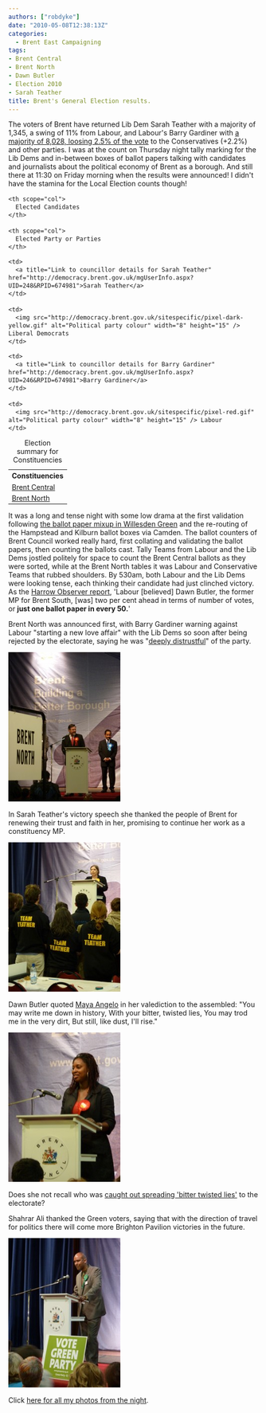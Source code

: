 ```yaml
---
authors: ["robdyke"]
date: "2010-05-08T12:38:13Z"
categories:
  - Brent East Campaigning
tags:
- Brent Central
- Brent North
- Dawn Butler
- Election 2010
- Sarah Teather
title: Brent's General Election results.
---
```

The voters of Brent have returned Lib Dem Sarah Teather with a majority of 1,345, a swing of 11% from Labour, and Labour's Barry Gardiner with [a majority of 8,028, loosing 2.5% of the vote](http://news.bbc.co.uk/1/shared/election2010/results/constituency/a63.stm) to the Conservatives (+2.2%) and other parties. I was at the count on Thursday night tally marking for the Lib Dems and in-between boxes of ballot papers talking with candidates and journalists about the political economy of Brent as a borough. And still there at 11:30 on Friday morning when the results were announced! I didn't have the stamina for the Local Election counts though!

<table summary="Table of election results">
  <caption>Election summary for Constituencies</caption> <tr>
    <th scope="col">
      Constituencies
    </th>
    
    <th scope="col">
      Elected Candidates
    </th>
    
    <th scope="col">
      Elected Party or Parties
    </th>
  </tr>
  
  <tr>
    <td>
      <a title="Link to Brent Central results summary" href="http://democracy.brent.gov.uk/mgElectionAreaResults.aspx?ID=52&RPID=674981">Brent Central</a>
    </td>
    
    <td>
      <a title="Link to councillor details for Sarah Teather" href="http://democracy.brent.gov.uk/mgUserInfo.aspx?UID=248&RPID=674981">Sarah Teather</a>
    </td>
    
    <td>
      <img src="http://democracy.brent.gov.uk/sitespecific/pixel-dark-yellow.gif" alt="Political party colour" width="8" height="15" /> Liberal Democrats
    </td>
  </tr>
  
  <tr>
    <td>
      <a title="Link to Brent North results summary" href="http://democracy.brent.gov.uk/mgElectionAreaResults.aspx?ID=53&RPID=674981">Brent North</a>
    </td>
    
    <td>
      <a title="Link to councillor details for Barry Gardiner" href="http://democracy.brent.gov.uk/mgUserInfo.aspx?UID=246&RPID=674981">Barry Gardiner</a>
    </td>
    
    <td>
      <img src="http://democracy.brent.gov.uk/sitespecific/pixel-red.gif" alt="Political party colour" width="8" height="15" /> Labour
    </td>
  </tr>
</table>

It was a long and tense night with some low drama at the first validation following [the ballot paper mixup in Willesden Green](http://www.robdyke.com/bec/2010/05/06/brent-central-willesden-green/) and the re-routing of the Hampstead and Kilburn ballot boxes via Camden. The ballot counters of Brent Council worked really hard, first collating and validating the ballot papers, then counting the ballots cast. Tally Teams from Labour and the Lib Dems jostled politely for space to count the Brent Central ballots as they were sorted, while at the Brent North tables it was Labour and Conservative Teams that rubbed shoulders. By 530am, both Labour and the Lib Dems were looking tense, each thinking their candidate had just clinched victory. As the [Harrow Observer report](http://www.harrowobserver.co.uk/west-london-news/elections2010/2010/05/07/labour-and-lib-dems-both-sense-victory-in-brent-central-116451-26395665/), 'Labour [believed] Dawn Butler, the former MP for Brent South, [was] two per cent ahead in terms of number of votes, or **just one ballot paper in every 50.**'

Brent North was announced first, with Barry Gardiner warning against Labour "starting a new love affair" with the Lib Dems so soon after being rejected by the electorate, saying he was "[deeply distrustful](http://www.harrowtimes.co.uk/news/localnews/8155032.Lib_Dem_Labour_coalition_prospect__rejected__by_victorious_MP/)" of the party.

[<img class="aligncenter size-medium wp-image-392" title="Barry Gardiner" src="/pubfiles/2010/05/P1000567-e1273318123329-225x300.jpg" alt="" width="225" height="300" />](/pubfiles/2010/05/P1000567-e1273318123329.jpg)

In Sarah Teather's victory speech she thanked the people of Brent for renewing their trust and faith in her, promising to continue her work as a constituency MP.

[<img class="aligncenter size-medium wp-image-393" title="Sarah Teather" src="/pubfiles/2010/05/P10005911-e1273318187972-225x300.jpg" alt="" width="225" height="300" />](/pubfiles/2010/05/P10005911-e1273318187972.jpg)

Dawn Butler quoted [Maya Angelo](http://www.poemhunter.com/poem/still-i-rise/) in her valediction to the assembled: "You may write me down in history, With your bitter, twisted lies, You may trod me in the very dirt, But still, like dust, I'll rise."

[<img class="aligncenter size-medium wp-image-394" title="Dawn Butler" src="/pubfiles/2010/05/P1000597-e1273318250658-225x300.jpg" alt="" width="225" height="300" />](/pubfiles/2010/05/P1000597-e1273318250658.jpg)

Does she not recall who was [caught out spreading 'bitter twisted lies'](http://www.robdyke.com/bec/2010/04/21/butler-issues-full-apology-for-teather-expenses-smear/) to the electorate?

Shahrar Ali thanked the Green voters, saying that with the direction of travel for politics there will come more Brighton Pavilion victories in the future.

[<img class="aligncenter size-medium wp-image-395" title="Shahrar Ali" src="/pubfiles/2010/05/P10006051-e1273318653910-225x300.jpg" alt="" width="225" height="300" />](/pubfiles/2010/05/P10006051-e1273318653910.jpg)

Click [here for all my photos from the night](http://www.robdyke.com/bec/brent-election-count/).